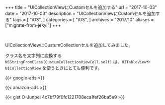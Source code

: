 +++
title = "UICollectionViewにCustomセルを追加する"
url = "2017-10-03"
date = "2017-10-03"
description = "UICollectionViewにCustomセルを追加する"
tags = [
    "iOS",
]
categories = [
    "iOS",
]
archives = "2017/10"
aliases = ["migrate-from-jekyl"]
+++

<br>

UICollectionViewにCustumCollectionセルを追加してみました。  

クラス名を文字列に変換する `NSStringFromClass(CustumCollectionViewCell.self)` は、`UITableViewやUICollectionView` を使うときにとても便利です。

<!-- Google Ads -->
{{< google-ads >}}

<!-- Amazon Ads -->
{{< amazon-ads >}}

{{< gist O-Junpei 4c7bf79f0fc1221708eca1fef26ba5e9 >}}
